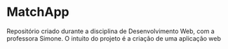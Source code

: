 # MatchApp
Repositório criado durante a disciplina de Desenvolvimento Web, com a professora Simone. O intuito do projeto é a criação de uma aplicação web
